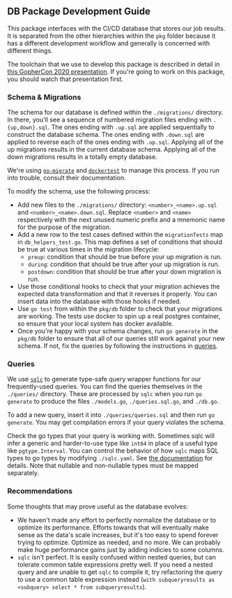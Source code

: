 ## DB Package Development Guide

This package interfaces with the CI/CD database that stores our job results. It is separated from the other hierarchies within the `pkg` folder because it has a different development workflow and generally is concerned with different things.

The toolchain that we use to develop this package is described in detail in [this GopherCon 2020 presentation](https://www.youtube.com/watch?v=AgHdVPSty7k). If you're going to work on this package, you should watch that presentation first.

### Schema & Migrations

The schema for our database is defined within the `./migrations/` directory. In there, you'll see a sequence of numbered migration files ending with `.{up,down}.sql`. The ones ending with `.up.sql` are applied sequentially to construct the database schema. The ones ending with `.down.sql` are applied to reverse each of the ones ending with `.up.sql`. Applying all of the up migrations results in the current database schema. Applying all of the down migrations results in a totally empty database.

We're using [`go-migrate`](https://github.com/golang-migrate/migrate/v4) and [`dockertest`](https://github.com/ory/dockertest) to manage this process. If you run into trouble, consult their documentation.

To modify the schema, use the following process:

- Add new files to the `./migrations/` directory: `<number>_<name>.up.sql` and `<number>_<name>.down.sql`. Replace `<number>` and `<name>` respectively with the next unused numeric prefix and a mnemonic name for the purpose of the migration.
- Add a new row to the test cases defined within the `migrationTests` map in `db_helpers_test.go`. This map defines a set of conditions that should be true at various times in the migration lifecycle:
    - `preup`: condition that should be true before your up migration is run.
    - `during`: condition that should be true after your up migration is run.
    - `postdown`: condition that should be true after your down migration is run.
- Use those conditional hooks to check that your migration achieves the expected data transformation and that it reverses it properly. You can insert data into the database with those hooks if needed.
- Use `go test` from within the `pkg/db` folder to check that your migrations are working. The tests use docker to spin up a real postgres container, so ensure that your local system has docker available.
- Once you're happy with your schema changes, run `go generate` in the `pkg/db` folder to ensure that all of our queries still work against your new schema. If not, fix the queries by following the instructions in [queries](#queries).

### Queries

We use [`sqlc`](https://docs.sqlc.dev/) to generate type-safe query wrapper functions for our frequently-used queries. You can find the queries themselves in the `./queries/` directory. These are processed by `sqlc` when you run `go generate` to produce the files `./models.go`, `./queries.sql.go`, and `./db.go`.

To add a new query, insert it into `./queries/queries.sql` and then run `go generate`. You may get compilation errors if your query violates the schema.

Check the go types that your query is working with. Sometimes sqlc will infer a generic and harder-to-use type like `int64` in place of a useful type like `pgtype.Interval`. You can control the behavior of how `sqlc` maps SQL types to go types by modifying `./sqlc.yaml`. See [the documentation](https://docs.sqlc.dev/en/stable/reference/config.html#per-column-type-overrides) for details. Note that nullable and non-nullable types must be mapped separately.

### Recommendations

Some thoughts that may prove useful as the database evolves:

- We haven't made any effort to perfectly normalize the database or to optimize its performance. Efforts towards that will eventually make sense as the data's scale increases, but it's too easy to spend forever trying to optimize. Optimize as needed, and no more. We can probably make huge performance gains just by adding indicies to some columns.
- `sqlc` isn't perfect. It is easily confused within nested queries, but can tolerate common table expressions pretty well. If you need a nested query and are unable to get `sqlc` to compile it, try refactoring the query to use a common table expression instead (`with subqueryresults as <subquery> select * from subqueryresults`).
